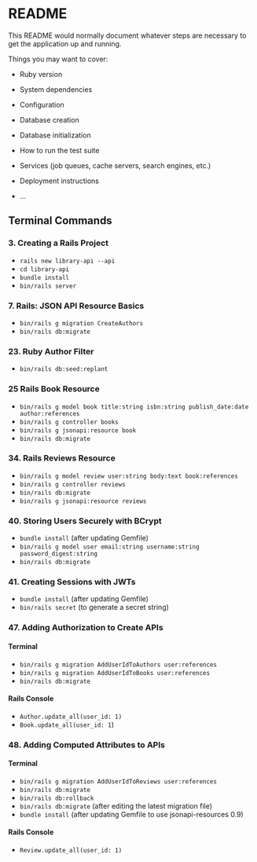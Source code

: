 # README

This README would normally document whatever steps are necessary to get the
application up and running.

Things you may want to cover:

* Ruby version

* System dependencies

* Configuration

* Database creation

* Database initialization

* How to run the test suite

* Services (job queues, cache servers, search engines, etc.)

* Deployment instructions

* ...

## Terminal Commands

### 3. Creating a Rails Project

* `rails new library-api --api`
* `cd library-api`
* `bundle install`
* `bin/rails server`

### 7. Rails: JSON API Resource Basics

* `bin/rails g migration CreateAuthors`
* `bin/rails db:migrate`

### 23. Ruby Author Filter

* `bin/rails db:seed:replant`

### 25 Rails Book Resource

* `bin/rails g model book title:string isbn:string publish_date:date author:references`
* `bin/rails g controller books`
* `bin/rails g jsonapi:resource book`
* `bin/rails db:migrate`

### 34. Rails Reviews Resource

* `bin/rails g model review user:string body:text book:references`
* `bin/rails g controller reviews`
* `bin/rails db:migrate`
* `bin/rails g jsonapi:resource reviews`

### 40. Storing Users Securely with BCrypt

* `bundle install` (after updating Gemfile)
* `bin/rails g model user email:string username:string password_digest:string`
* `bin/rails db:migrate`

### 41. Creating Sessions with JWTs

* `bundle install` (after updating Gemfile)
* `bin/rails secret` (to generate a secret string)

### 47. Adding Authorization to Create APIs

#### Terminal
* `bin/rails g migration AddUserIdToAuthors user:references`
* `bin/rails g migration AddUserIdToBooks user:references`
* `bin/rails db:migrate`

#### Rails Console
* `Author.update_all(user_id: 1)`
* `Book.update_all(user_id: 1`)

### 48. Adding Computed Attributes to APIs

#### Terminal
* `bin/rails g migration AddUserIdToReviews user:references`
* `bin/rails db:migrate`
* `bin/rails db:rollback`
* `bin/rails db:migrate` (after editing the latest migration file)
* `bundle install` (after updating Gemfile to use jsonapi-resources 0.9)

#### Rails Console

* `Review.update_all(user_id: 1)`
